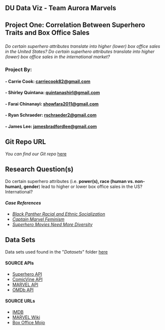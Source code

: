 ## DU Data Viz - Team Aurora Marvels
## Project One: Correlation Between Superhero Traits and Box Office Sales
####
#####
_Do certain superhero attributes translate into higher (lower) box office sales in the United States? Do certain superhero attributes_ _translate into higher (lower) box office sales in the international market?_

### Project By: 
#### - Carrie Cook: carriecook82@gmail.com
#### - Shirley Quintana: quintanashirl@gmail.com
#### - Farai Chinanayi: showfara2011@gmail.com
#### - Ryan Schraeder: rschraeder2@gmail.com
#### - James Lee: jamesbradfordlee@gmail.com

## Git Repo URL
*You can find our Git repo* [here](https://github.com/RyanSchraeder/Group-Project-One_UDENDATA.git)

## Research Question(s)
Do certain superhero attributes (i.e. **power(s), race (human vs. non-human), gender**) lead to higher or lower box office sales in the US? International?

#### _Case References_

- [*Black Panther Racial and Ethnic Socialization*](https://www.houstonchronicle.com/local/gray-matters/article/black-panther-racial-and-ethnic-socialization-12741221.php)
- [*Captain Marvel Feminism*](https://mashable.com/article/captain-marvel-feminism-female-superhero/#rl4Cmu74Kgq5)
- [*Superhero Movies Need More Diversity*](https://comicsverse.com/why-superhero-movies-need-more-diversity/)

## Data Sets
Data sets used found in the "_Datasets_" folder [here](/Datasets)

#### SOURCE APIs
- [Superhero API](https://superheroapi.com/)
- [ComicVine API](https://comicvine.gamespot.com/api/)
- [MARVEL API](https://developer.marvel.com/)
- [OMDb API](http://www.omdbapi.com/)
#### SOURCE URLs
- [IMDB](https://www.imdb.com/list/ls038977111/)
- [MARVEL Wiki](https://marvelcinematicuniverse.fandom.com/wiki/Marvel_Cinematic_Universe_Wiki)
- [Box Office Mojo](https://www.boxofficemojo.com/)

